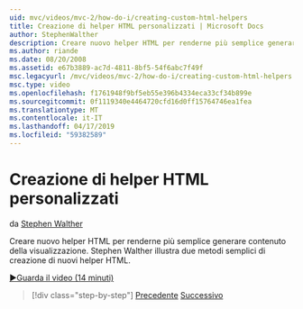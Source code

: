 ```yaml
---
uid: mvc/videos/mvc-2/how-do-i/creating-custom-html-helpers
title: Creazione di helper HTML personalizzati | Microsoft Docs
author: StephenWalther
description: Creare nuovo helper HTML per renderne più semplice generare contenuto della visualizzazione. Stephen Walther illustra due metodi semplici di creazione di nuovi helper HTML.
ms.author: riande
ms.date: 08/20/2008
ms.assetid: e67b3889-ac7d-4811-8bf5-54f6abc7f49f
msc.legacyurl: /mvc/videos/mvc-2/how-do-i/creating-custom-html-helpers
msc.type: video
ms.openlocfilehash: f1761948f9bf5eb55e396b4334eca33cf34b899e
ms.sourcegitcommit: 0f1119340e4464720cfd16d0ff15764746ea1fea
ms.translationtype: MT
ms.contentlocale: it-IT
ms.lasthandoff: 04/17/2019
ms.locfileid: "59382589"
---
```

# <a name="creating-custom-html-helpers"></a>Creazione di helper HTML personalizzati

da [Stephen Walther](https://github.com/StephenWalther)

Creare nuovo helper HTML per renderne più semplice generare contenuto della visualizzazione. Stephen Walther illustra due metodi semplici di creazione di nuovi helper HTML.

[&#9654;Guarda il video (14 minuti)](https://channel9.msdn.com/Blogs/ASP-NET-Site-Videos/creating-custom-html-helpers)

> [!div class="step-by-step"]
> [Precedente](creating-unit-tests-for-aspnet-mvc-applications.md)
> [Successivo](creating-model-classes-with-linq-to-sql.md)
